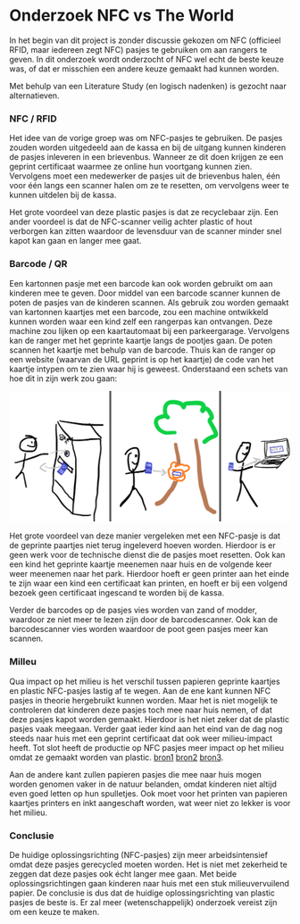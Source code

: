 # Onderzoek NFC vs The World

In het begin van dit project is zonder discussie gekozen om NFC (officieel RFID, maar iedereen zegt NFC) pasjes te gebruiken om aan rangers te geven. In dit onderzoek wordt onderzocht of NFC wel echt de beste keuze was, of dat er misschien een andere keuze gemaakt had kunnen worden.

Met behulp van een Literature Study (en logisch nadenken) is gezocht naar alternatieven.

### NFC / RFID
Het idee van de vorige groep was om NFC-pasjes te gebruiken. De pasjes zouden worden uitgedeeld aan de kassa en bij de uitgang kunnen kinderen de pasjes inleveren in een brievenbus. Wanneer ze dit doen krijgen ze een geprint certificaat waarmee ze online hun voortgang kunnen zien. Vervolgens moet een medewerker de pasjes uit de brievenbus halen, één voor één langs een scanner halen om ze te resetten, om vervolgens weer te kunnen uitdelen bij de kassa.

Het grote voordeel van deze plastic pasjes is dat ze recyclebaar zijn. Een ander voordeel is dat de NFC-scanner veilig achter plastic of hout verborgen kan zitten waardoor de levensduur van de scanner minder snel kapot kan gaan en langer mee gaat.

### Barcode / QR
Een kartonnen pasje met een barcode kan ook worden gebruikt om aan kinderen mee te geven. Door middel van een barcode scanner kunnen de poten de pasjes van de kinderen scannen. Als gebruik zou worden gemaakt van kartonnen kaartjes met een barcode, zou een machine ontwikkeld kunnen worden waar een kind zelf een rangerpas kan ontvangen. Deze machine zou lijken op een kaartautomaat bij een parkeergarage. Vervolgens kan de ranger met het geprinte kaartje langs de pootjes gaan. De poten scannen het kaartje met behulp van de barcode. Thuis kan de ranger op een website (waarvan de URL geprint is op het kaartje) de code van het kaartje intypen om te zien waar hij is geweest. Onderstaand een schets van hoe dit in zijn werk zou gaan:

![functionaliteit met barcode](barcode.png)

Het grote voordeel van deze manier vergeleken met een NFC-pasje is dat de geprinte paartjes niet terug ingeleverd hoeven worden. Hierdoor is er geen werk voor de technische dienst die de pasjes moet resetten. Ook kan een kind het geprinte kaartje meenemen naar huis en de volgende keer weer meenemen naar het park. Hierdoor hoeft er geen printer aan het einde te zijn waar een kind een certificaat kan printen, en hoeft er bij een volgend bezoek geen certificaat ingescand te worden bij de kassa.

Verder de barcodes op de pasjes vies worden van zand of modder, waardoor ze niet meer te lezen zijn door de barcodescanner. Ook kan de barcodescanner vies worden waardoor de poot geen pasjes meer kan scannen.

### Milleu
Qua impact op het milieu is het verschil tussen papieren geprinte kaartjes en plastic NFC-pasjes lastig af te wegen. Aan de ene kant kunnen NFC pasjes in theorie hergebruikt kunnen worden. Maar het is niet mogelijk te controleren dat kinderen deze pasjes toch mee naar huis nemen, of dat deze pasjes kapot worden gemaakt. Hierdoor is het niet zeker dat de plastic pasjes vaak meegaan. Verder gaat ieder kind aan het eind van de dag nog steeds naar huis met een geprint certificaat dat ook weer milieu-impact heeft. Tot slot heeft de productie op NFC pasjes meer impact op het milieu omdat ze gemaakt worden van plastic.
[bron1](https://www.greenlivingtips.com/articles/greening-plastic-cards.html) [bron2](http://www.icma.com/ArticleArchives/CarbonFootprint_SE2-12.pdf) [bron3](http://www.slate.com/articles/health_and_science/the_green_lantern/2009/04/how_green_are_greenbacks.html).

Aan de andere kant zullen papieren pasjes die mee naar huis mogen worden genomen vaker in de natuur belanden, omdat kinderen niet altijd even goed letten op hun spulletjes. Ook moet voor het printen van papieren kaartjes printers en inkt aangeschaft worden, wat weer niet zo lekker is voor het milieu.

### Conclusie
De huidige oplossingsrichting (NFC-pasjes) zijn meer arbeidsintensief omdat deze pasjes gerecycled moeten worden. Het is niet met zekerheid te zeggen dat deze pasjes ook écht langer mee gaan. Met beide oplossingsrichtingen gaan kinderen naar huis met een stuk milieuvervuilend papier. De conclusie is dus dat de huidige oplossingsrichting van plastic pasjes de beste is. Er zal meer (wetenschappelijk) onderzoek vereist zijn om een keuze te maken.
